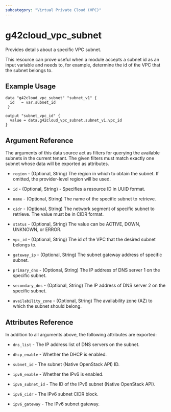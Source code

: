 ```yaml
---
subcategory: "Virtual Private Cloud (VPC)"
---
```


# g42cloud_vpc_subnet

Provides details about a specific VPC subnet.

This resource can prove useful when a module accepts a subnet id as
an input variable and needs to, for example, determine the id of the
VPC that the subnet belongs to.

## Example Usage

```hcl
data "g42cloud_vpc_subnet" "subnet_v1" {
  id   = var.subnet_id
 }

output "subnet_vpc_id" {
  value = data.g42cloud_vpc_subnet.subnet_v1.vpc_id
}
```

## Argument Reference

The arguments of this data source act as filters for querying the available
subnets in the current tenant. The given filters must match exactly one
subnet whose data will be exported as attributes.

* `region` - (Optional, String) The region in which to obtain the subnet. If omitted, the provider-level region will be used.

* `id` - (Optional, String) - Specifies a resource ID in UUID format.

* `name` - (Optional, String) The name of the specific subnet to retrieve.

* `cidr` - (Optional, String) The network segment of specific subnet to retrieve. The value must be in CIDR format.

* `status` - (Optional, String) The value can be ACTIVE, DOWN, UNKNOWN, or ERROR.

* `vpc_id` - (Optional, String) The id of the VPC that the desired subnet belongs to.

* `gateway_ip` - (Optional, String) The subnet gateway address of specific subnet.

* `primary_dns` - (Optional, String) The IP address of DNS server 1 on the specific subnet.

* `secondary_dns` - (Optional, String) The IP address of DNS server 2 on the specific subnet.

* `availability_zone` - (Optional, String) The availability zone (AZ) to which the subnet should belong.

## **Attributes Reference**

In addition to all arguments above, the following attributes are exported:

* `dns_list` - The IP address list of DNS servers on the subnet.

* `dhcp_enable` - Whether the DHCP is enabled.

* `subnet_id` - The subnet (Native OpenStack API) ID.

* `ipv6_enable` - Whether the IPv6 is enabled.

* `ipv6_subnet_id` - The ID of the IPv6 subnet (Native OpenStack API).

* `ipv6_cidr` - The IPv6 subnet CIDR block.

* `ipv6_gateway` - The IPv6 subnet gateway.
